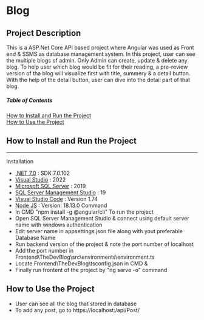 # Blog

## Project Description
This is a ASP.Net Core API based project where Angular was used as Front end & SSMS as database management system. In this project, user can see the multiple blogs of admin. Only Admin can create, update & delete any blog. To help user which blog would be fit for their reading, a pre-review version of tha blog will visualize first with title, summery & a detail button. With the help of the detail button, user can dive into the detail part of that blog. 


##### Table of Contents  
[How to Install and Run the Project](#How_to_Install_and_Run_the_Project)  
[How to Use the Project](#How_to_Use_the_Project)     
<a name="headers"/>

## How to Install and Run the Project
***
Installation
* [.NET 7.0](https://dotnet.microsoft.com/en-us/download/dotnet/7.0) : SDK 7.0.102
* [Visual Studio](https://visualstudio.microsoft.com/thank-you-downloading-visual-studio/?sku=Community&channel=Release&version=VS2022&source=VSLandingPage&cid=2030&passive=false) : 2022
* [Microsoft SQL Server](https://www.microsoft.com/en-us/sql-server/sql-server-downloads) : 2019
* [SQL Server Management Studio](https://learn.microsoft.com/en-us/sql/ssms/download-sql-server-management-studio-ssms?view=sql-server-ver16) : 19
* [Visual Studio Code](https://code.visualstudio.com/download) : Version 1.74
* [Node JS](https://nodejs.org/en/download/) : Version: 18.13.0
Command 
* In CMD "npm install -g @angular/cli"
To run the project  
* Open SQL Server Management Studio & connect using default server name with windows authentication
* Edit server name in appsettings.json file along with yout preferable Database Name 
* Run backend version of the project & note the port number of localhost
* Add the port number in Frontend\TheDevBlog\src\environments\environment.ts
* Locate Frontend\TheDevBlog\tsconfig.json in CMD &
* Finally run frontent of the project by "ng serve -o" command 

## How to Use the Project
* User can see all the blog that stored in database
* To add any post, go to https://localhost:<Enter Web API Posrt Number>/api/Post/
 
